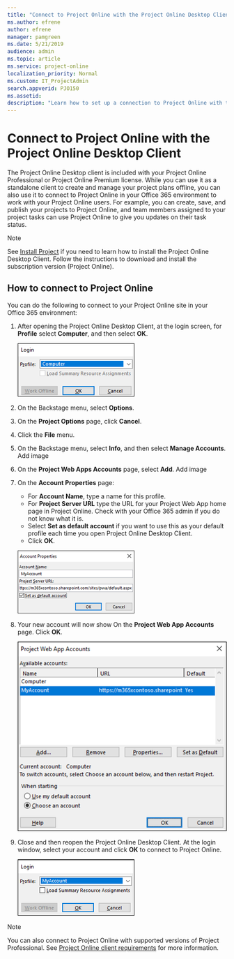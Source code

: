 ```yaml
---
title: "Connect to Project Online with the Project Online Desktop Client"
ms.author: efrene
author: efrene
manager: pamgreen
ms.date: 5/21/2019
audience: admin
ms.topic: article
ms.service: project-online
localization_priority: Normal
ms.custom: IT_ProjectAdmin
search.appverid: PJO150
ms.assetid: 
description: "Learn how to set up a connection to Project Online with the Project Online Desktop Client."
---
```


# Connect to Project Online with the Project Online Desktop Client

The Project Online Desktop client is included with your Project Online Professional or Project Online Premium license.  While you can use it as a standalone client to create and manage your project plans offline, you can also use it to connect to Project Online in your Office 365 environment to work with your Project Online users. For example, you can create, save, and publish your projects to Project Online, and team members assigned to your project tasks can use Project Online to give you updates on their task status.

> [!NOTE]
> See [Install Project](https://support.office.com/article/install-project-7059249b-d9fe-4d61-ab96-5c5bf435f281) if you need to learn how to install the Project Online Desktop Client. Follow the instructions to download and install the subscription version (Project Online).
  
## How to connect to Project Online

You can do the following to connect to your Project Online site in your Office 365 environment:

1. After opening the Project Online Desktop Client, at the login screen, for **Profile** select **Computer**, and then select **OK**.

    ![Project ID settings](media/PJOAccount.png)

2. On the Backstage menu, select **Options**.
3. On the **Project Options** page, click **Cancel**.
4. Click the **File** menu.
5. On the Backstage menu, select **Info**, and then select **Manage Accounts**.
Add image
6. On the **Project Web Apps Accounts** page, select **Add**.
Add image
7. On the **Account Properties** page:
    - For **Account Name**, type a name for this profile.
    - For **Project Server URL** type the URL for your Project Web App home page in Project Online. Check with your Office 365 admin if you do not know what it is.
    - Select **Set as default account** if you want to use this as your default profile each time you open Project Online Desktop Client.
    - Click **OK**.

    ![Project ID settings](media/PJOAccountProps.png)

8. Your new account will now show On the **Project Web App Accounts** page.  Click **OK**.

    ![Project ID settings](media/PJOPWAAccounts.png)

9. Close and then reopen the Project Online Desktop Client. At the login window, select your account and click **OK** to connect to Project Online.

   ![Project ID settings](media/PJOMyAccounts.png) 

 
 > [!NOTE]
> You can also connect to Project Online with supported versions of Project Professional. See [Project Online client requirements](project-online-client-requirements) for more information.

    

